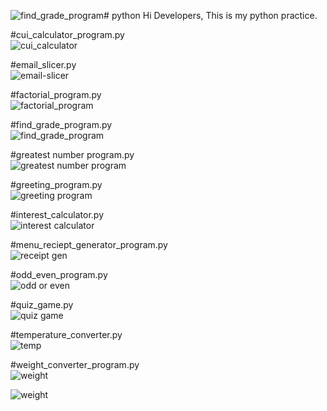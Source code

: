 ![find_grade_program](https://github.com/user-attachments/assets/6408eeca-2720-499c-b0b0-8dc48e036af3)# python
Hi Developers,
  This is my python practice.

#cui_calculator_program.py<br>
![cui_calculator](https://github.com/user-attachments/assets/bfbde0db-8841-4dbd-a844-954e86694b4c)

#email_slicer.py<br>
![email-slicer](https://github.com/user-attachments/assets/80c784f0-499b-4862-8cc2-3d1d70d83c53)

#factorial_program.py<br>
![factorial_program](https://github.com/user-attachments/assets/8b0fc128-5b22-4d0c-b235-f34b9f8040bc)

#find_grade_program.py<br>
![find_grade_program](https://github.com/user-attachments/assets/c7fa5a8f-31c5-429a-89af-74e57b10ddce)

#greatest number program.py<br>
![greatest number program](https://github.com/user-attachments/assets/16d9368a-9c6d-49fe-b3b5-1c5db9173661)

#greeting_program.py<br>
![greeting program](https://github.com/user-attachments/assets/0b7b01f0-60f0-40f9-a766-17a3498fd5d6)

#interest_calculator.py<br>
![interest calculator](https://github.com/user-attachments/assets/8e2e2847-30f6-441d-85e3-5ab3b61b2392)

#menu_reciept_generator_program.py<br>
![receipt gen](https://github.com/user-attachments/assets/03ea1a27-1196-4edc-8be9-dbbda33968c5)

#odd_even_program.py<br>
![odd or even](https://github.com/user-attachments/assets/1d028f2b-cd43-4e29-aa32-fb70a716bdf0)

#quiz_game.py<br>
![quiz game](https://github.com/user-attachments/assets/e2f0cc57-a9e4-434a-bc98-d638214e657a)

#temperature_converter.py<br>
![temp](https://github.com/user-attachments/assets/7aae0df4-fbaf-4ca3-a58e-f31a4fade75e)

#weight_converter_program.py<br>
![weight](https://github.com/user-attachments/assets/e8977a93-edd3-4af7-8644-9e99d082ded8)


![weight](https://github.com/user-attachments/assets/5ee9657c-f6b4-415f-a86c-c1cb34040dd0)
